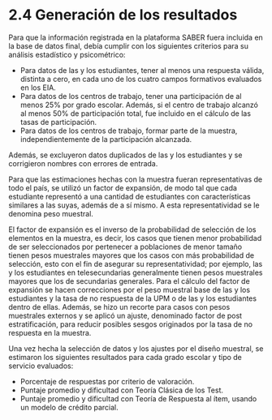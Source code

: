 # 2.4 Generación de los resultados

Para que la información registrada en la plataforma SABER fuera incluida en la base de datos final, debía cumplir con los siguientes criterios para su análisis estadístico y psicométrico:

- Para datos de las y los estudiantes, tener al menos una respuesta válida, distinta a cero, en cada uno de los cuatro campos formativos evaluados en los EIA.
- Para datos de los centros de trabajo, tener una participación de al menos 25% por grado escolar. Además, si el centro de trabajo alcanzó al menos 50% de participación total, fue incluido en el cálculo de las tasas de participación.
- Para datos de los centros de trabajo, formar parte de la muestra, independientemente de la participación alcanzada.

Además, se excluyeron datos duplicados de las y los estudiantes y se corrigieron nombres con errores de entrada.

Para que las estimaciones hechas con la muestra fueran representativas de todo el país, se utilizó un factor de expansión, de modo tal que cada estudiante representó a una cantidad de estudiantes con características similares a las suyas, además de a sí mismo. A esta representatividad se le denomina peso muestral.

El factor de expansión es el inverso de la probabilidad de selección de los elementos en la muestra, es decir, los casos que tienen menor probabilidad de ser seleccionados por pertenecer a poblaciones de menor tamaño tienen pesos muestrales mayores que los casos con más probabilidad de selección, esto con el fin de asegurar su representatividad; por ejemplo, las y los estudiantes en telesecundarias generalmente tienen pesos muestrales mayores que los de secundarias generales. Para el cálculo del factor de expansión se hacen correcciones por el peso muestral base de las y los estudiantes y la tasa de no respuesta de la UPM o de las y los estudiantes dentro de ellas. Además, se hizo un recorte para casos con pesos muestrales externos y se aplicó un ajuste, denominado factor de post estratificación, para reducir posibles sesgos originados por la tasa de no respuesta en la muestra.

Una vez hecha la selección de datos y los ajustes por el diseño muestral, se estimaron los siguientes resultados para cada grado escolar y tipo de servicio evaluados:

- Porcentaje de respuestas por criterio de valoración.
- Puntaje promedio y dificultad con Teoría Clásica de los Test.
- Puntaje promedio y dificultad con Teoría de Respuesta al ítem, usando un modelo de crédito parcial.
